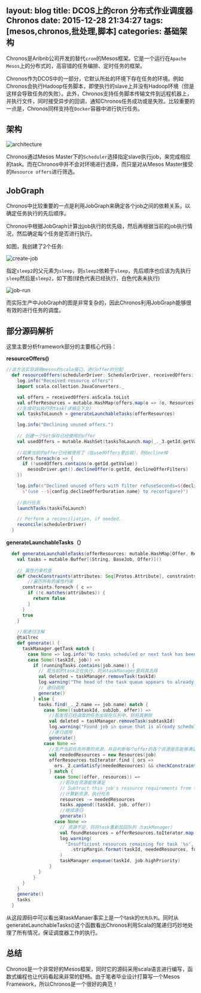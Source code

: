 layout: blog
title: DCOS上的cron 分布式作业调度器 Chronos
date: 2015-12-28 21:34:27
tags: [mesos,chronos,批处理,脚本]
categories: 基础架构
---
Chronos是Aribnb公司开发的替代`cron`的Mesos框架。它是一个运行在`Apache Mesos`上的分布式的，高容错的任务编排、定时任务的框架。

<!-- more -->

Chronos作为DCOS中的一部分，它默认所处的环境下存在任务的环境。例如Chronos会执行Hadoop任务脚本，即使执行的slave上并没有Hadoop环境（但是这样会导致任务的失败）。此外，Chronos支持任务脚本传输文件到远程机器上，并执行文件，同时接受异步的回调，通知Chronos任务成功或是失败。比较重要的一点是，Chronos同样支持在`Docker`容器中进行执行任务。

## 架构

![architecture](http://7xpl2y.com1.z0.glb.clouddn.com/chronos.png)

Chronos通过Mesos Master下的`Scheduler`选择指定slave执行job，来完成相应的task。而在Chronos中并不会对环境进行选择，而只是对从Mesos Master接受的`Resource offers`进行筛选。

## JobGraph

Chronos中比较重要的一点是利用JobGraph来确定各个job之间的依赖关系，以确定任务执行的先后顺序。

Chronos中根据JobGraph计算出job执行的优先级，然后再根据当前的job执行情况，然后确定每个任务是否进行执行。

如图，我创建了2个任务:

![create-job](http://7xpl2y.com1.z0.glb.clouddn.com/QQ20151228-3%402x.png)

指定`sleep2`的父元素为`sleep`，则`sleep2`依赖于`sleep`，先后顺序也应该为先执行`sleep`然后是`sleep2`，如下图(绿色代表已经执行，白色代表未执行)

![job-run](http://7xpl2y.com1.z0.glb.clouddn.com/QQ20151228-2%402x.png)

而实际生产中JobGraph的图是非常复杂的，因此Chronos利用JobGraph能够很有效的进行任务的调度。

## 部分源码解析

这里主要分析framework部分的主要核心代码：

**resourceOffers()**

```scala
//该方法实现调用mesos的scala接口，进行offer的分配
  def resourceOffers(schedulerDriver: SchedulerDriver, receivedOffers: java.util.List[Offer]) {
    log.info("Received resource offers")
    import scala.collection.JavaConverters._

    val offers = receivedOffers.asScala.toList
    val offerResources = mutable.HashMap(offers.map(o => (o, Resources(o))).toSeq: _*)
    //生成可以执行的task(详细见下文)
    val tasksToLaunch = generateLaunchableTasks(offerResources)

    log.info("Declining unused offers.")
    
    // 创建一个Set保存已经使用的offer
    val usedOffers = mutable.HashSet(tasksToLaunch.map(_._3.getId.getValue): _*)
	
	//如果当前的offer已经被使用了（在usedOffers里出现），则decline掉
    offers.foreach(o => {
      if (!usedOffers.contains(o.getId.getValue))
        mesosDriver.get().declineOffer(o.getId, declineOfferFilters)
    })

    log.info(s"Declined unused offers with filter refuseSeconds=${declineOfferFilters.getRefuseSeconds} " +
      s"(use --${config.declineOfferDuration.name} to reconfigure)")
	
	//执行任务
    launchTasks(tasksToLaunch)

    // Perform a reconciliation, if needed.
    reconcile(schedulerDriver)
  }
```

**generateLaunchableTasks（）**

```scala
  def generateLaunchableTasks(offerResources: mutable.HashMap[Offer, Resources]): mutable.Buffer[(String, BaseJob, Offer)] = {
    val tasks = mutable.Buffer[(String, BaseJob, Offer)]()
    
	// 属性约束检查
    def checkConstraints(attributes: Seq[Protos.Attribute], constraints: Seq[Constraint]): Boolean = {
    	//遍历所有的属性约束
      constraints.foreach { c =>
        if (!c.matches(attributes)) {
          return false
        }
      }
      true
    }
	
	//尾递归注解
    @tailrec
    def generate() {
      taskManager.getTask match {
        case None => log.info("No tasks scheduled or next task has been disabled.\n")
        case Some((taskId, job)) =>
          if (runningTasks.contains(job.name)) {
          	// 若当前的task正在执行，则从taskManager里将其去除
            val deleted = taskManager.removeTask(taskId)
            log.warning("The head of the task queue appears to already be running: " + job.name + "\n")
            // 递归调用
            generate()
          } else {
            tasks.find(_._2.name == job.name) match {
              case Some((subtaskId, subJob, offer)) =>
                //若发现已经调度的任务出现在队列中，则将其删除
                val deleted = taskManager.removeTask(subtaskId)
                log.warning("Found job in queue that is already scheduled for launch with this offer set: " + subJob.name + "\n")
                //递归调用
                generate()
              case None =>
              	//生产当前任务所需的资源，并且判断每个offer的各个资源是否能够满足
                val neededResources = new Resources(job)
                offerResources.toIterator.find { ors =>
                  ors._2.canSatisfy(neededResources) && checkConstraints(ors._1.getAttributesList.asScala, job.constraints)
                } match {
                  case Some((offer, resources)) =>
                  	//若存在资源能够满足
                    // Subtract this job's resource requirements from the remaining available resources in this offer.	
                    //计算新资源，执行任务
                    resources -= neededResources
                    tasks.append((taskId, job, offer))
                    //继续递归
                    generate()
                  case None =>
                  	// 资源不足，则将task重新加回队列（taskManager）
                    val foundResources = offerResources.toIterator.map(_._2.toString()).mkString(",")
                    log.warning(
                      "Insufficient resources remaining for task '%s', will append to queue. (Needed: [%s], Found: [%s])"
                        .stripMargin.format(taskId, neededResources, foundResources)
                    )
                    taskManager.enqueue(taskId, job.highPriority)
                }
            }
          }
      }
    }
    generate()
    tasks
  }
```

从这段源码中可以看出来taskManaer事实上是一个task的`优先队列`。同时从generateLaunchableTasks()这个函数看出Chronos利用Scala的尾递归巧妙地处理了所有情况，保证调度器工作的执行。

## 总结

Chronos是一个非常好的Mesos框架，同时它的源码采用scala语言进行编写，函数式编程也让代码看起来非常的舒畅。由于笔者毕业设计打算写一个Mesos Framework，所以Chronos是一个很好的典范！